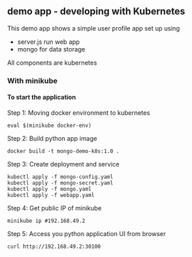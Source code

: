 ## demo app - developing with Kubernetes

This demo app shows a simple user profile app set up using
- server.js run web app
- mongo for data storage

All components are kubernetes

### With minikube

#### To start the application

Step 1: Moving docker environment to kubernetes

    eval $(minikube docker-env)

Step 2: Build python app image

    docker build -t mongo-demo-k8s:1.0 .

Step 3: Create deployment and service

    kubectl apply -f mongo-config.yaml
    kubectl apply -f mongo-secret.yaml
    kubectl apply -f mongo.yaml
    kubectl apply -f webapp.yaml

Step 4: Get public IP of minikube

    minikube ip #192.168.49.2

Step 5: Access you python application UI from browser

    curl http://192.168.49.2:30100
